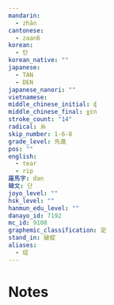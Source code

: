 ```yaml
---
mandarin:
  - zhàn
cantonese:
  - zaan6
korean:
  - 탄
korean_native: ""
japanese:
  - TAN
  - DEN
japanese_nanori: ""
vietnamese:
middle_chinese_initial: ɖ
middle_chinese_final: ɣɛn
stroke_count: "14"
radical: 糸
skip_number: 1-6-8
grade_level: 先進
pos: ""
english:
  - tear
  - rip
羅馬字: dan
韓文: 단
joyo_level: ""
hsk_level: ""
hanmun_edu_level: ""
danayo_id: 7192
mc_id: 9108
graphemic_classification: 定
stand_in: 破綻
aliases:
  - 绽
---
```


# Notes
